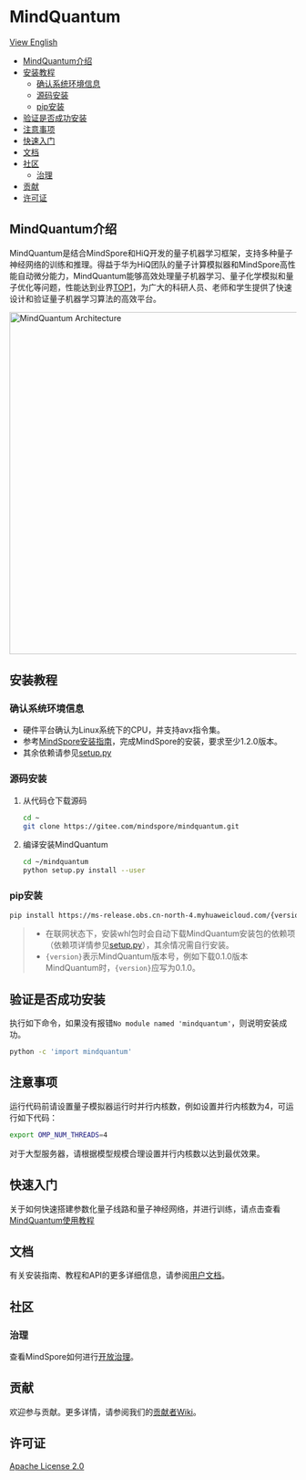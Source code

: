 # MindQuantum

[View English](./README.md)

<!-- TOC --->

- [MindQuantum介绍](#mindquantum介绍)
- [安装教程](#安装教程)
    - [确认系统环境信息](#确认系统环境信息)
    - [源码安装](#源码安装)
    - [pip安装](#pip安装)
- [验证是否成功安装](#验证是否成功安装)
- [注意事项](#注意事项)
- [快速入门](#快速入门)
- [文档](#文档)
- [社区](#社区)
    - [治理](#治理)
- [贡献](#贡献)
- [许可证](#许可证)

<!-- /TOC -->

## MindQuantum介绍

MindQuantum是结合MindSpore和HiQ开发的量子机器学习框架，支持多种量子神经网络的训练和推理。得益于华为HiQ团队的量子计算模拟器和MindSpore高性能自动微分能力，MindQuantum能够高效处理量子机器学习、量子化学模拟和量子优化等问题，性能达到业界[TOP1](https://gitee.com/mindspore/mindquantum/tree/master/tutorials/benchmarks)，为广大的科研人员、老师和学生提供了快速设计和验证量子机器学习算法的高效平台。

<img src="docs/MindQuantum-architecture.png" alt="MindQuantum Architecture" width="600"/>

## 安装教程

### 确认系统环境信息

- 硬件平台确认为Linux系统下的CPU，并支持avx指令集。
- 参考[MindSpore安装指南](https://www.mindspore.cn/install)，完成MindSpore的安装，要求至少1.2.0版本。
- 其余依赖请参见[setup.py](https://gitee.com/mindspore/mindquantum/blob/master/setup.py)

### 源码安装

1. 从代码仓下载源码

    ```bash
    cd ~
    git clone https://gitee.com/mindspore/mindquantum.git
    ```

2. 编译安装MindQuantum

    ```bash
    cd ~/mindquantum
    python setup.py install --user
    ```

### pip安装

```bash
pip install https://ms-release.obs.cn-north-4.myhuaweicloud.com/{version}/MindQuantum/x86_64/mindquantum-{version}-py3-none-any.whl --trusted-host ms-release.obs.cn-north-4.myhuaweicloud.com -i https://pypi.tuna.tsinghua.edu.cn/simple
```

> - 在联网状态下，安装whl包时会自动下载MindQuantum安装包的依赖项（依赖项详情参见[setup.py](https://gitee.com/mindspore/mindquantum/blob/master/setup.py)），其余情况需自行安装。
> - `{version}`表示MindQuantum版本号，例如下载0.1.0版本MindQuantum时，`{version}`应写为0.1.0。  

## 验证是否成功安装

执行如下命令，如果没有报错`No module named 'mindquantum'`，则说明安装成功。

```bash
python -c 'import mindquantum'
```
## 注意事项

运行代码前请设置量子模拟器运行时并行内核数，例如设置并行内核数为4，可运行如下代码：

```bash
export OMP_NUM_THREADS=4
```

对于大型服务器，请根据模型规模合理设置并行内核数以达到最优效果。

## 快速入门

关于如何快速搭建参数化量子线路和量子神经网络，并进行训练，请点击查看[MindQuantum使用教程](https://www.mindspore.cn/tutorial/training/zh-CN/master/advanced_use/quantum_neural_network.html)

## 文档

有关安装指南、教程和API的更多详细信息，请参阅[用户文档](https://gitee.com/mindspore/docs)。

## 社区

### 治理

查看MindSpore如何进行[开放治理](https://gitee.com/mindspore/community/blob/master/governance.md)。

## 贡献

欢迎参与贡献。更多详情，请参阅我们的[贡献者Wiki](https://gitee.com/mindspore/mindspore/blob/master/CONTRIBUTING.md)。

## 许可证

[Apache License 2.0](LICENSE)
